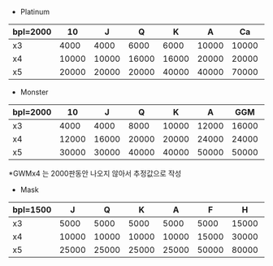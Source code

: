 - Platinum

| bpl=2000 | 10    | J     | Q     | K     | A     | Ca    | Co     | D      | Cr     |
| -------- | ----- | ----- | ----- | ----- | ----- | ----- | ------ | ------ | ------ |
| x3       | 4000  | 4000  | 6000  | 6000  | 10000 | 10000 | 10000  | 16000  | 20000  |
| x4       | 10000 | 10000 | 16000 | 16000 | 20000 | 20000 | 40000  | 80000  | 100000 |
| x5       | 20000 | 20000 | 20000 | 40000 | 40000 | 70000 | 100000 | 100000 | 200000 |



- Monster

| bpl=2000 | 10    | J     | Q     | K     | A     | GGM   | OM    | RM    | GWM    | W      |
| -------- | ----- | ----- | ----- | ----- | ----- | ----- | ----- | ----- | ------ | ------ |
| x3       | 4000  | 4000  | 8000  | 10000 | 12000 | 16000 | 16000 | 20000 | 40000  | 80000  |
| x4       | 12000 | 16000 | 20000 | 20000 | 24000 | 24000 | 30000 | 50000 | 60000? | 200000 |
| x5       | 30000 | 30000 | 40000 | 40000 | 50000 | 50000 | 60000 | 80000 | 100000 | 300000 |

*GWMx4 는 2000판동안 나오지 않아서 추정값으로 작성

- Mask

| bpl=1500 | J     | Q     | K     | A     | F     | H     | Ms     | St     | Mn     | Wm     |
| -------- | ----- | ----- | ----- | ----- | ----- | ----- | ------ | ------ | ------ | ------ |
| x3       | 5000  | 5000  | 5000  | 5000  | 5000  | 15000 | 20000  | 20000  | 20000  | 20000  |
| x4       | 10000 | 10000 | 10000 | 10000 | 15000 | 30000 | 50000  | 50000  | 80000  | 100000 |
| x5       | 25000 | 25000 | 25000 | 25000 | 50000 | 80000 | 100000 | 100000 | 250000 | 300000 |

